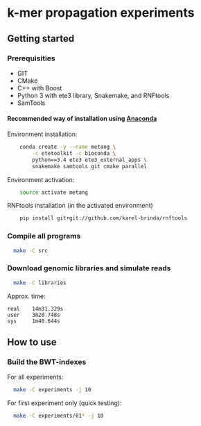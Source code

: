 # k-mer propagation experiments

## Getting started

### Prerequisities

* GIT
* CMake
* C++ with Boost
* Python 3 with ete3 library, Snakemake, and RNFtools
* SamTools

#### Recommended way of installation using [Anaconda](https://www.continuum.io/downloads)

Environment installation:

```bash
	conda create -y --name metang \
		-c etetoolkit -c bioconda \
		python==3.4 ete3 ete3_external_apps \
		snakemake samtools git cmake parallel
```

Environment activation:

```bash
	source activate metang
```

RNFtools installation (in the activated environment)

```bash
	pip install git+git://github.com/karel-brinda/rnftools
```

### Compile all programs

```bash
  make -C src
```

### Download genomic libraries and simulate reads
```bash
  make -C libraries
```

Approx. time:
```
real    14m31.329s
user    3m20.748s
sys     1m40.644s
```

## How to use

### Build the BWT-indexes

For all experiments:

```bash
  make -C experiments -j 10
```

For first experiment only (quick testing):

```bash
  make -C experiments/01* -j 10
```
